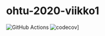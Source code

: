 # ohtu-2020-viikko1 

![GitHub Actions](https://github.com/ikpa/ohtu-2020-viikko1/workflows/Java%20CI%20with%20Gradle/badge.svg)
![codecov](https://codecov.io/gh/ikpa/ohtu-2020-viikko1/branch/main/graph/badge.svg?token=H3SOQI8HFU)]
